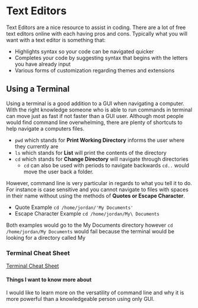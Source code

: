 # Text Editors

Text Editors are a nice resource to assist in coding.  There are a lot of free text editors online with each having pros and cons.  Typically what you will want with a text editor is something that:
- Highlights syntax so your code can be navigated quicker
- Completes your code by suggesting syntax that begins with the letters you have already input
- Various forms of customization regarding themes and extensions

## Using a Terminal

Using a terminal is a good addition to a GUI when navigating a computer. With the right knowledge someone who is able to run commands in terminal can move just as fast if not faster than a GUI user.  Although most people would find command line overwhelming, there are plenty of shortcuts to help navigate a computers files.

- `pwd` which stands for **Print Working Directory** informs the user where they currently are
- `ls` which stands for **List** will print the contents of the directory
- `cd` which stands for **Change Directory** will navigate through directories
  - `cd` can also be used with periods to navigate backwards `cd..` would move the user back a folder. 

However, command line is very particular in regards to what you tell it to do. For instance is case sensitive and you cannot navigate to files with spaces in their name without using the methods of  **Quotes or Escape Character**.

- Quote Example `cd /home/jordan/'My Documents'`
- Escape Character Example `cd /home/jordan/My\ Documents`

Both examples would go to the My Documents directory however `cd /home/jordan/My Documents` would fail because the terminal would be looking for a directory called My

### Terminal Cheat Sheet
[Terminal Cheat Sheet](https://www.git-tower.com/blog/command-line-cheat-sheet/)


#### Things I want to know more about

I would like to learn more on the versatility of command line and why it is more powerful than a knowledgeable person using only GUI.
